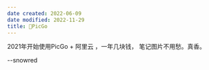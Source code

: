 ```yaml
---
date created: 2022-06-09
date modified: 2022-11-29
title: 🤖PicGo
---
```


2021年开始使用PicGo + 阿里云 ，一年几块钱， 笔记图片不用愁。真香。


--snowred
